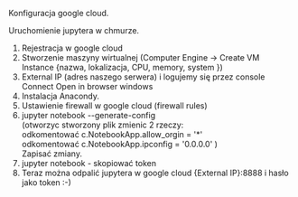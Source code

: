 Konfiguracja google cloud.	

Uruchomienie jupytera w chmurze.	

1. Rejestracja w google cloud	
2. Stworzenie maszyny wirtualnej (Computer Engine -> Create VM Instance {nazwa, lokalizacja, CPU, memory, system })	
3. External IP (adres naszego serwera) i logujemy się przez console Connect Open in browser windows	
4. Instalacja Anacondy.	
5. Ustawienie firewall w google cloud (firewall rules)	
6. jupyter notebook --generate-config 	
  (otworzyc stworzony plik zmienic 2 rzeczy:     	
     odkomentować c.NotebookApp.allow_orgin = '*'    	
     odkomentować c.NotebookApp.ipconfig = '0.0.0.0' )	
   Zapisać zmiany.	
7. jupyter notebook - skopiować token	
8. Teraz można odpalić jupytera w google cloud {External IP}:8888 i hasło jako token :-)